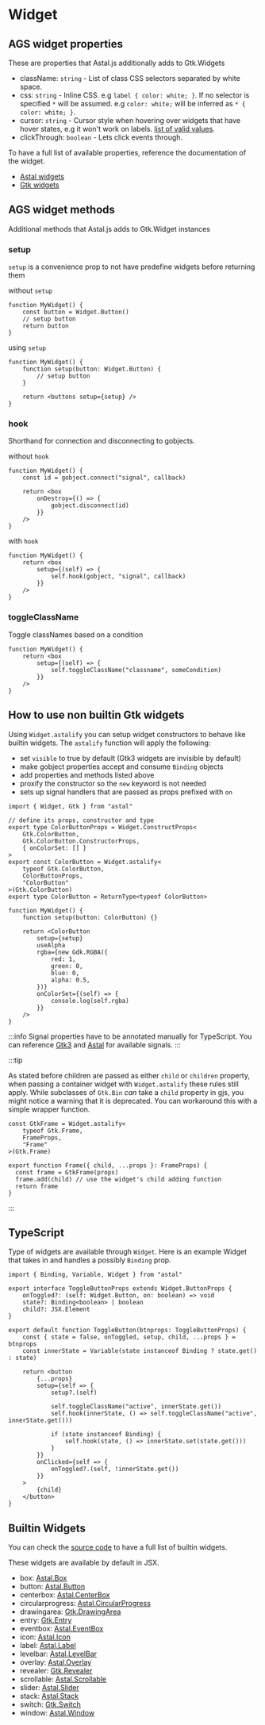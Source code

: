 # Widget

## AGS widget properties

These are properties that Astal.js additionally adds to Gtk.Widgets

- className: `string` - List of class CSS selectors separated by white space.
- css: `string` - Inline CSS. e.g `label { color: white; }`. If no selector is specified `*` will be assumed. e.g `color: white;` will be inferred as `* { color: white; }`.
- cursor: `string` - Cursor style when hovering over widgets that have hover states, e.g it won't work on labels. [list of valid values](https://docs.gtk.org/gdk3/ctor.Cursor.new_from_name.html).
- clickThrough: `boolean` - Lets click events through.

To have a full list of available properties, reference the documentation of the widget.

- [Astal widgets](https://aylur.github.io/libastal/index.html#classes)
- [Gtk widgets](https://docs.gtk.org/gtk3/#classes)

## AGS widget methods

Additional methods that Astal.js adds to Gtk.Widget instances

### setup

`setup` is a convenience prop to not have predefine widgets before returning them

without `setup`

```tsx
function MyWidget() {
    const button = Widget.Button()
    // setup button
    return button
}
```

using `setup`

```tsx
function MyWidget() {
    function setup(button: Widget.Button) {
        // setup button
    }

    return <buttons setup={setup} />
}
```

### hook

Shorthand for connection and disconnecting to gobjects.

without `hook`

```tsx
function MyWidget() {
    const id = gobject.connect("signal", callback)

    return <box
        onDestroy={() => {
            gobject.disconnect(id)
        }}
    />
}
```

with `hook`

```tsx
function MyWidget() {
    return <box
        setup={(self) => {
            self.hook(gobject, "signal", callback)
        }}
    />
}
```

### toggleClassName

Toggle classNames based on a condition

```tsx
function MyWidget() {
    return <box
        setup={(self) => {
            self.toggleClassName("classname", someCondition)
        }}
    />
}
```

## How to use non builtin Gtk widgets

Using `Widget.astalify` you can setup widget constructors to behave like builtin widgets.
The `astalify` function will apply the following:

- set `visible` to true by default (Gtk3 widgets are invisible by default)
- make gobject properties accept and consume `Binding` objects
- add properties and methods listed above
- proxify the constructor so the `new` keyword is not needed
- sets up signal handlers that are passed as props prefixed with `on`

```tsx
import { Widget, Gtk } from "astal"

// define its props, constructor and type
export type ColorButtonProps = Widget.ConstructProps<
    Gtk.ColorButton,
    Gtk.ColorButton.ConstructorProps,
    { onColorSet: [] }
>
export const ColorButton = Widget.astalify<
    typeof Gtk.ColorButton,
    ColorButtonProps,
    "ColorButton"
>(Gtk.ColorButton)
export type ColorButton = ReturnType<typeof ColorButton>

function MyWidget() {
    function setup(button: ColorButton) {}

    return <ColorButton
        setup={setup}
        useAlpha
        rgba={new Gdk.RGBA({
            red: 1,
            green: 0,
            blue: 0,
            alpha: 0.5,
        })}
        onColorSet={(self) => {
            console.log(self.rgba)
        }}
    />
}
```

:::info
Signal properties have to be annotated manually for TypeScript.
You can reference [Gtk3](https://gjs-docs.gnome.org/gtk30~3.0/)
and [Astal](https://aylur.github.io/libastal/index.html#classes) for available signals.
:::

:::tip

As stated before children are passed as either `child` or `children` property,
when passing a container widget with `Widget.astalify` these rules still apply.
While subclasses of `Gtk.Bin` *can* take a `child` property in gjs, you might notice
a warning that it is deprecated. You can workaround this with a simple wrapper function.

```tsx
const GtkFrame = Widget.astalify<
    typeof Gtk.Frame,
    FrameProps,
    "Frame"
>(Gtk.Frame)

export function Frame({ child, ...props }: FrameProps) {
  const frame = GtkFrame(props)
  frame.add(child) // use the widget's child adding function
  return frame
}
```

:::

## TypeScript

Type of widgets are available through `Widget`.
Here is an example Widget that takes in and handles a possibly `Binding` prop.

```tsx
import { Binding, Variable, Widget } from "astal"

export interface ToggleButtonProps extends Widget.ButtonProps {
    onToggled?: (self: Widget.Button, on: boolean) => void
    state?: Binding<boolean> | boolean
    child?: JSX.Element
}

export default function ToggleButton(btnprops: ToggleButtonProps) {
    const { state = false, onToggled, setup, child, ...props } = btnprops
    const innerState = Variable(state instanceof Binding ? state.get() : state)

    return <button
        {...props}
        setup={self => {
            setup?.(self)

            self.toggleClassName("active", innerState.get())
            self.hook(innerState, () => self.toggleClassName("active", innerState.get()))

            if (state instanceof Binding) {
                self.hook(state, () => innerState.set(state.get()))
            }
        }}
        onClicked={self => {
            onToggled?.(self, !innerState.get())
        }}
    >
        {child}
    </button>
}
```

## Builtin Widgets

You can check the [source code](https://github.com/aylur/astal/blob/main/core/gjs/src/widgets.ts) to have a full list of builtin widgets.

These widgets are available by default in JSX.

- box: [Astal.Box](https://aylur.github.io/libastal/class.Box.html)
- button: [Astal.Button](https://aylur.github.io/libastal/class.Button.html)
- centerbox: [Astal.CenterBox](https://aylur.github.io/libastal/class.CenterBox.html)
- circularprogress: [Astal.CircularProgress](https://aylur.github.io/libastal/class.CircularProgress.html)
- drawingarea: [Gtk.DrawingArea](https://docs.gtk.org/gtk3/class.DrawingArea.html)
- entry: [Gtk.Entry](https://docs.gtk.org/gtk3/class.Entry.html)
- eventbox: [Astal.EventBox](https://aylur.github.io/libastal/class.EventBox.html)
- icon: [Astal.Icon](https://aylur.github.io/libastal/class.Icon.html)
- label: [Astal.Label](https://aylur.github.io/libastal/class.Label.html)
- levelbar: [Astal.LevelBar](https://aylur.github.io/libastal/class.LevelBar.html)
- overlay: [Astal.Overlay](https://aylur.github.io/libastal/class.Overlay.html)
- revealer: [Gtk.Revealer](https://docs.gtk.org/gtk3/class.Revealer.html)
- scrollable: [Astal.Scrollable](https://aylur.github.io/libastal/class.Scrollable.html)
- slider: [Astal.Slider](https://aylur.github.io/libastal/class.Slider.html)
- stack: [Astal.Stack](https://aylur.github.io/libastal/class.Stack.html)
- switch: [Gtk.Switch](https://docs.gtk.org/gtk3/class.Switch.html)
- window: [Astal.Window](https://aylur.github.io/libastal/class.Window.html)
